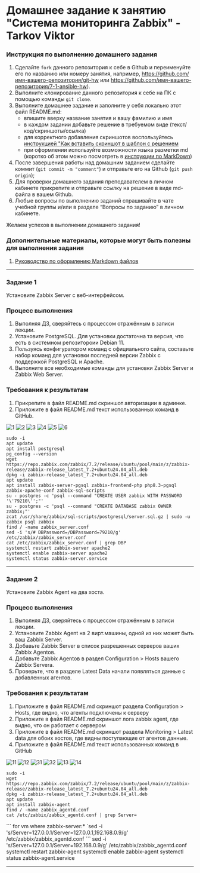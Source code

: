 # Домашнее задание к занятию "Система мониторинга Zabbix" - Tarkov Viktor


### Инструкция по выполнению домашнего задания

   1. Сделайте `fork` данного репозитория к себе в Github и переименуйте его по названию или номеру занятия, например, https://github.com/имя-вашего-репозитория/git-hw или  https://github.com/имя-вашего-репозитория/7-1-ansible-hw).
   2. Выполните клонирование данного репозитория к себе на ПК с помощью команды `git clone`.
   3. Выполните домашнее задание и заполните у себя локально этот файл README.md:
      - впишите вверху название занятия и вашу фамилию и имя
      - в каждом задании добавьте решение в требуемом виде (текст/код/скриншоты/ссылка)
      - для корректного добавления скриншотов воспользуйтесь [инструкцией "Как вставить скриншот в шаблон с решением](https://github.com/netology-code/sys-pattern-homework/blob/main/screen-instruction.md)
      - при оформлении используйте возможности языка разметки md (коротко об этом можно посмотреть в [инструкции  по MarkDown](https://github.com/netology-code/sys-pattern-homework/blob/main/md-instruction.md))
   4. После завершения работы над домашним заданием сделайте коммит (`git commit -m "comment"`) и отправьте его на Github (`git push origin`);
   5. Для проверки домашнего задания преподавателем в личном кабинете прикрепите и отправьте ссылку на решение в виде md-файла в вашем Github.
   6. Любые вопросы по выполнению заданий спрашивайте в чате учебной группы и/или в разделе “Вопросы по заданию” в личном кабинете.
   
Желаем успехов в выполнении домашнего задания!
   
### Дополнительные материалы, которые могут быть полезны для выполнения задания

1. [Руководство по оформлению Markdown файлов](https://gist.github.com/Jekins/2bf2d0638163f1294637#Code)

---

### Задание 1

Установите Zabbix Server с веб-интерфейсом.

### Процесс выполнения

   1. Выполняя ДЗ, сверяйтесь с процессом отражённым в записи лекции.
   2. Установите PostgreSQL. Для установки достаточна та версия, что есть в системном репозитороии Debian 11.
   3. Пользуясь конфигуратором команд с официального сайта, составьте набор команд для установки последней версии Zabbix с поддержкой PostgreSQL и Apache.
   4. Выполните все необходимые команды для установки Zabbix Server и Zabbix Web Server.

### Требования к результатам

   1. Прикрепите в файл README.md скриншот авторизации в админке.
   2. Приложите в файл README.md текст использованных команд в GitHub.

![1](img/1.png)
![2](img/2.png)
![3](img/3.png)
![4](img/4.png)
![5](img/5.png)
![6](img/6.png)

    sudo -i
    apt update 
    apt install postgresql
    pg_config --version
    wget https://repo.zabbix.com/zabbix/7.2/release/ubuntu/pool/main/z/zabbix-release/zabbix-release_latest_7.2+ubuntu24.04_all.deb
    dpkg -i zabbix-release_latest_7.2+ubuntu24.04_all.deb
    apt update 
    apt install zabbix-server-pgsql zabbix-frontend-php php8.3-pgsql zabbix-apache-conf zabbix-sql-scripts
    su - postgres -c 'psql --command "CREATE USER zabbix WITH PASSWORD '\'79210\'';"'
    su - postgres -c 'psql --command "CREATE DATABASE zabbix OWNER zabbix;"'
    zcat /usr/share/zabbix/sql-scripts/postgresql/server.sql.gz | sudo -u zabbix psql zabbix 
    find / -name zabbix_server.conf
    sed -i 's/# DBPassword=/DBPassword=79210/g' /etc/zabbix/zabbix_server.conf
    cat /etc/zabbix/zabbix_server.conf | grep DBP
    systemctl restart zabbix-server apache2
    systemctl enable zabbix-server apache2 
    systemctl status zabbix-server.service

---

### Задание 2

Установите Zabbix Agent на два хоста.

### Процесс выполнения

   1. Выполняя ДЗ, сверяйтесь с процессом отражённым в записи лекции.
   2. Установите Zabbix Agent на 2 вирт.машины, одной из них может быть ваш Zabbix Server.
   3. Добавьте Zabbix Server в список разрешенных серверов ваших Zabbix Agentов.
   4. Добавьте Zabbix Agentов в раздел Configuration > Hosts вашего Zabbix Servera.
   5. Проверьте, что в разделе Latest Data начали появляться данные с добавленных агентов.

### Требования к результатам

   1. Приложите в файл README.md скриншот раздела Configuration > Hosts, где видно, что агенты подключены к серверу
   2. Приложите в файл README.md скриншот лога zabbix agent, где видно, что он работает с сервером
   3. Приложите в файл README.md скриншот раздела Monitoring > Latest data для обоих хостов, где видны поступающие от агентов данные.
   4. Приложите в файл README.md текст использованных команд в GitHub

![11](img/11.png)
![12](img/12.png)
![31](img/31.png)
![32](img/32.png)
![13](img/13.png)
![14](img/14.png)

    sudo -i
    wget https://repo.zabbix.com/zabbix/7.2/release/ubuntu/pool/main/z/zabbix-release/zabbix-release_latest_7.2+ubuntu24.04_all.deb
    dpkg -i zabbix-release_latest_7.2+ubuntu24.04_all.deb
    apt update
    apt install zabbix-agent
    find / -name zabbix_agentd.conf
    cat /etc/zabbix/zabbix_agentd.conf | grep Server=
\```
for vm where zabbix-server:* `sed -i 's/Server=127.0.0.1/Server=127.0.0.1,192.168.0.9/g' /etc/zabbix/zabbix_agentd.conf
\```
    sed -i 's/Server=127.0.0.1/Server=192.168.0.9/g' /etc/zabbix/zabbix_agentd.conf
    systemctl restart zabbix-agent
    systemctl enable zabbix-agent 
    systemctl status zabbix-agent.service 

---
